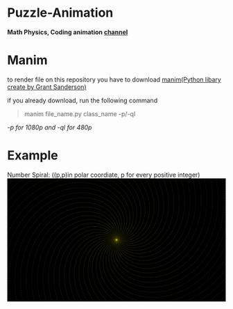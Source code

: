 # Puzzle-Animation
**Math Physics, Coding animation [channel](https://www.youtube.com/channel/UC1zAcjvBEewJIZHZCE5eCOw)**
# Manim
to render file on this repository you have to download [manim(Python libary create by Grant Sanderson)](https://github.com/3b1b/manim)

if you already download, run the following command
> manim file_name.py class_name -p/-ql

*-p for 1080p and -ql for 480p*
# Example
Number Spiral: ((p,p)in polar coordiate, p for every positive integer)
![spiral](https://github.com/thanniti/Puzzle-Animation/blob/main/Media/Spiral_ManimCE_v0.8.0.png)
